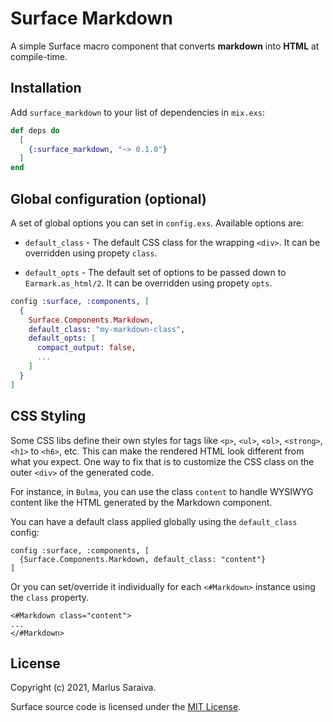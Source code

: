 # Surface Markdown

A simple Surface macro component that converts **markdown** into **HTML** at compile-time.

## Installation

Add `surface_markdown` to your list of dependencies in `mix.exs`:

```elixir
def deps do
  [
    {:surface_markdown, "~> 0.1.0"}
  ]
end
```

## Global configuration (optional)

A set of global options you can set in `config.exs`. Available options are:

  * `default_class` - The default CSS class for the wrapping `<div>`. It
  can be overridden using propety `class`.

  * `default_opts` - The default set of options to be passed down to `Earmark.as_html/2`.
  It can be overridden using propety `opts`.

```elixir
config :surface, :components, [
  {
    Surface.Components.Markdown,
    default_class: "my-markdown-class",
    default_opts: [
      compact_output: false,
      ...
    ]
  }
]
```

## CSS Styling

Some CSS libs define their own styles for tags like `<p>`, `<ul>`, `<ol>`, `<strong>`,
`<h1>` to `<h6>`, etc. This can make the rendered HTML look different from what you
expect. One way to fix that is to customize the CSS class on the outer `<div>` of the
generated code.

For instance, in `Bulma`, you can use the class `content` to handle WYSIWYG content
like the HTML generated by the Markdown component.

You can have a default class applied globally using the `default_class` config:

```
config :surface, :components, [
  {Surface.Components.Markdown, default_class: "content"}
]
```

Or you can set/override it individually for each `<#Markdown>` instance using
the `class` property.

```
<#Markdown class="content">
...
</#Markdown>
```

## License

Copyright (c) 2021, Marlus Saraiva.

Surface source code is licensed under the [MIT License](LICENSE.md).

